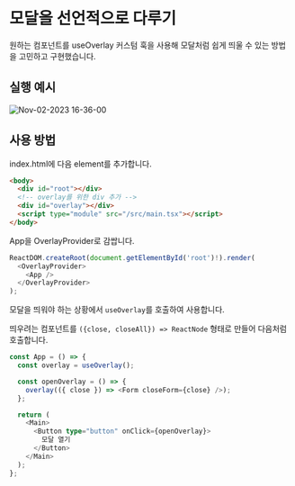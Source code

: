 # 모달을 선언적으로 다루기

원하는 컴포넌트를 useOverlay 커스텀 훅을 사용해 모달처럼 쉽게 띄울 수 있는 방법을 고민하고 구현했습니다.

## 실행 예시

![Nov-02-2023 16-36-00](https://github.com/jhsung23/modal-overlay-ui/assets/69228045/81515d8c-c135-41a3-8814-85e0d0313257)

## 사용 방법

index.html에 다음 element를 추가합니다.

```html
<body>
  <div id="root"></div>
  <!-- overlay를 위한 div 추가 -->
  <div id="overlay"></div>
  <script type="module" src="/src/main.tsx"></script>
</body>
```

App을 OverlayProvider로 감쌉니다.

```typescript
ReactDOM.createRoot(document.getElementById('root')!).render(
  <OverlayProvider>
    <App />
  </OverlayProvider>
);
```

모달을 띄워야 하는 상황에서 `useOverlay`를 호출하여 사용합니다.

띄우려는 컴포넌트를 `({close, closeAll}) => ReactNode` 형태로 만들어 다음처럼 호출합니다.

```typescript
const App = () => {
  const overlay = useOverlay();

  const openOverlay = () => {
    overlay(({ close }) => <Form closeForm={close} />);
  };

  return (
    <Main>
      <Button type="button" onClick={openOverlay}>
        모달 열기
      </Button>
    </Main>
  );
};
```
